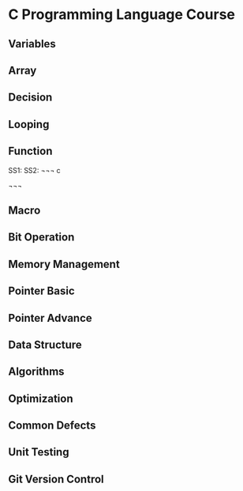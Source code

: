 # C Programming Language Course

## Variables

## Array

## Decision

## Looping

## Function
SS1:
SS2:
¬¬¬ c

¬¬¬

## Macro

## Bit Operation

## Memory Management

## Pointer Basic 

## Pointer Advance

## Data Structure

## Algorithms

## Optimization

## Common Defects

## Unit Testing

## Git Version Control

